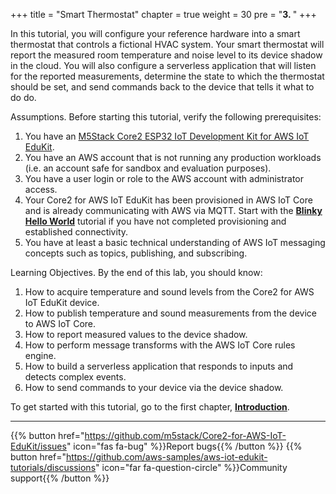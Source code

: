 +++
title = "Smart Thermostat"
chapter = true
weight = 30
pre = "<b>3. </b>"
+++

In this tutorial, you will configure your reference hardware into a smart thermostat that controls a fictional HVAC system. Your smart thermostat will report the measured room temperature and noise level to its device shadow in the cloud. You will also configure a serverless application that will listen for the reported measurements, determine the state to which the thermostat should be set, and send commands back to the device that tells it what to do do. 

Assumptions. Before starting this tutorial, verify the following prerequisites:
1. You have an [M5Stack Core2 ESP32 IoT Development Kit for AWS IoT EduKit](https://www.amazon.com/dp/B08NP5LVFH).
2. You have an AWS account that is not running any production workloads (i.e. an account safe for sandbox and evaluation purposes).
3. You have a user login or role to the AWS account with administrator access.
4. Your Core2 for AWS IoT EduKit has been provisioned in AWS IoT Core and is already communicating with AWS via MQTT. Start with the [**Blinky Hello World**](/en/blinky-hello-world.html) tutorial if you have not completed provisioning and established connectivity.
5. You have at least a basic technical understanding of AWS IoT messaging concepts such as topics, publishing, and subscribing.

Learning Objectives. By the end of this lab, you should know:
1. How to acquire temperature and sound levels from the Core2 for AWS IoT EduKit device.
2. How to publish temperature and sound measurements from the device to AWS IoT Core.
3. How to report measured values to the device shadow.
4. How to perform message transforms with the AWS IoT Core rules engine.
5. How to build a serverless application that responds to inputs and detects complex events.
6. How to send commands to your device via the device shadow.

To get started with this tutorial, go to the first chapter, [**Introduction**](/en/smart-thermostat/introduction.html).

---
{{% button href="https://github.com/m5stack/Core2-for-AWS-IoT-EduKit/issues" icon="fas fa-bug" %}}Report bugs{{% /button %}} {{% button href="https://github.com/aws-samples/aws-iot-edukit-tutorials/discussions" icon="far fa-question-circle" %}}Community support{{% /button %}}
